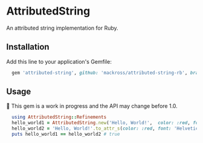 # AttributedString

An attributed string implementation for Ruby.

## Installation

Add this line to your application's Gemfile:

```ruby
  gem 'attributed-string', github: 'mackross/attributed-string-rb', branch: 'main'
```


## Usage

🚧 This gem is a work in progress and the API may change before 1.0.

```ruby
  using AttributedString::Refinements
  hello_world1 = AttributedString.new('Hello, World!',  color: :red, font: 'Helvetica' )
  hello_world2 = 'Hello, World!'.to_attr_s(color: :red, font: 'Helvetica')
  puts hello_world1 == hello_world2 # true
```
